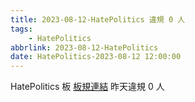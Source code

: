 ```yaml
---
title: 2023-08-12-HatePolitics 違規 0 人
tags:
    - HatePolitics
abbrlink: 2023-08-12-HatePolitics
date: HatePolitics-2023-08-12 12:00:00
---
```

HatePolitics 板 [板規連結](https://www.ptt.cc/bbs/HatePolitics/M.1617115262.A.D60.html)
昨天違規 0 人
